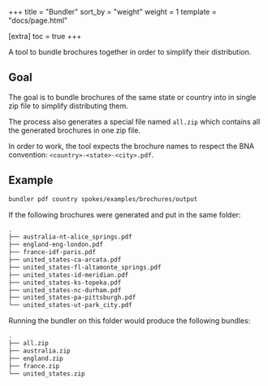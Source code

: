 +++
title = "Bundler"
sort_by = "weight"
weight = 1
template = "docs/page.html"

[extra]
toc = true
+++

A tool to bundle brochures together in order to simplify their distribution.

## Goal

The goal is to bundle brochures of the same state or country into in single zip
file to simplify distributing them.

The process also generates a special file named `all.zip` which contains all the
generated brochures in one zip file.

In order to work, the tool expects the brochure names to respect the BNA
convention: `<country>-<state>-<city>.pdf`.

## Example

```bash
bundler pdf country spokes/examples/brochures/output
```

If the following brochures were generated and put in the same folder:

```bash
.
├── australia-nt-alice_springs.pdf
├── england-eng-london.pdf
├── france-idf-paris.pdf
├── united_states-ca-arcata.pdf
├── united_states-fl-altamonte_springs.pdf
├── united_states-id-meridian.pdf
├── united_states-ks-topeka.pdf
├── united_states-nc-durham.pdf
├── united_states-pa-pittsburgh.pdf
└── united_states-ut-park_city.pdf
```

Running the bundler on this folder would produce the following bundles:

```bash
.
├── all.zip
├── australia.zip
├── england.zip
├── france.zip
└── united_states.zip

```
